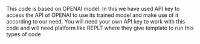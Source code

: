 This code is based on OPENAI model. In this we have used API key to access the API of OPENAI to use its trained model and make use of it according to our need. You will need your own API key to work with this code and will need platform like REPLT where they give template to run this types of code
